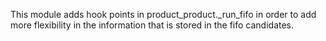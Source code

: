 This module adds hook points in product_product.\_run_fifo in order to
add more flexibility in the information that is stored in the fifo
candidates.

